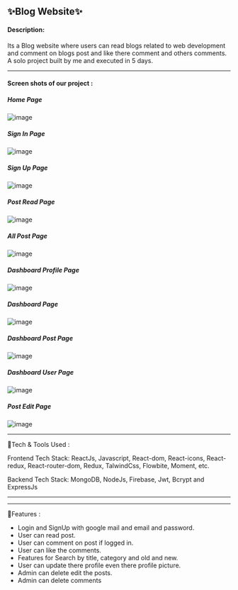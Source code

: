✨Blog Website✨
---
#### Description:
Its a Blog website where users can read blogs related to web development and comment on blogs post and like there comment and others comments. A solo project built by me and executed in 5 days.

---

#### Screen shots of our project  :

<h5>Home Page</h5>

![image](https://github.com/rishunayak/BlogApp/assets/57229844/a2d5c888-f1e7-4b7f-b46f-a4a6139be57a)

<h5>Sign In Page</h5>

![image](https://github.com/rishunayak/BlogApp/assets/57229844/a3ee7b0f-41c5-4ae4-9b9a-81d7c9d0398c)


<h5>Sign Up Page</h5>

![image](https://github.com/rishunayak/BlogApp/assets/57229844/38314274-90b9-4bfa-88e4-495b693a7554)

<h5>Post Read Page</h5>

![image](https://github.com/rishunayak/BlogApp/assets/57229844/fc4ffc45-4f5d-47ca-8c9e-2ed3cb901619)


<h5>All Post Page</h5>


![image](https://github.com/rishunayak/BlogApp/assets/57229844/ff8c5f85-3ec5-4b3e-9891-fb387bd4bc95)

<h5>Dashboard Profile Page</h5>

![image](https://github.com/rishunayak/BlogApp/assets/57229844/1086d5a7-9bd7-4e9e-8d93-7a4712fedb3c)

<h5>Dashboard Page</h5>

![image](https://github.com/rishunayak/BlogApp/assets/57229844/e0354178-a431-4924-a475-01da83ee8046)

<h5>Dashboard Post Page</h5>

![image](https://github.com/rishunayak/BlogApp/assets/57229844/9aaedc63-1470-4502-8830-4edbfce45ae7)

<h5>Dashboard User Page</h5>

![image](https://github.com/rishunayak/BlogApp/assets/57229844/30f59777-63bd-495b-958d-3224f4abbcfc)

<h5>Post Edit Page</h5>

![image](https://github.com/rishunayak/BlogApp/assets/57229844/4a0f0464-4363-4667-9187-9efb431ceee5)


---


💫Tech & Tools Used :

Frontend Tech Stack: ReactJs, Javascript, React-dom, React-icons, React-redux, React-router-dom, Redux, TalwindCss, Flowbite, Moment, etc.

Backend Tech Stack: MongoDB, NodeJs, Firebase, Jwt, Bcrypt and ExpressJs

---

---


💫Features :

  - Login and SignUp with google mail and email and password.
  - User can read post.
  - User can comment on post if logged in.
  - User can like the comments.
  - Features for Search by title, category and old and new.
  - User can update there profile even there profile picture.
  - Admin can delete edit the posts.
  - Admin can delete comments
  
  

